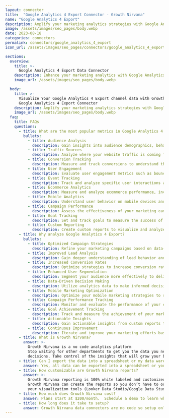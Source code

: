 ```yaml
---
layout: connector
title:  "Google Analytics 4 Export Connector - Growth Nirvana"
name: "Google Analytics 4 Export"
description: Amplify your marketing analytics strategies with Google Analytics 4 Export integration. Utilize data analysis to optimize campaign performance and make data-driven decisions.
image: /assets/images/seo_pages/body.webp
date: 2023-08-18
categories: connectors
permalink: connectors/google_analytics_4_export
icon_url: /assets/images/seo_pages/connectors/google_analytics_4_export

sections:
  overview:
    title: >-
      Google Analytics 4 Export Data Connector
    description: Enhance your marketing analytics with Google Analytics 4 Export integration. Gain valuable insights to shape campaign strategies, analyze lead data, and improve marketing performance.
    image_url: /assets/images/seo_pages/body.webp

  body:
    title: >-
      Visualize Your Google Analytics 4 Export channel data with Growth Nirvana's
      Google Analytics 4 Export Connector
    description: Amplify your marketing analytics strategies with Google Analytics 4 Export integration. Utilize data analysis to optimize campaign performance and make data-driven decisions.
    image_url: /assets/images/seo_pages/body.webp
  faq:
    title: FAQs
    questions:
      - title: What are the most popular metrics in Google Analytics 4 Export to analyze?
        bullets:
          - title: Audience Analysis
            description: Gain insights into audience demographics, behaviors, and interests.
          - title: Traffic Sources
            description: Analyze where your website traffic is coming from and identify the most effective sources.
          - title: Conversion Tracking
            description: Measure and track conversions to understand the effectiveness of your marketing efforts.
          - title: User Engagement
            description: Evaluate user engagement metrics such as bounce rate, time on page, and page views.
          - title: Event Tracking
            description: Track and analyze specific user interactions and events on your website.
          - title: Ecommerce Analytics
            description: Measure and analyze ecommerce performance, including revenue, conversion rates, and average order value.
          - title: Mobile Analytics
            description: Understand user behavior on mobile devices and optimize mobile marketing strategies.
          - title: Campaign Performance
            description: Assess the effectiveness of your marketing campaigns and optimize their performance.
          - title: Goal Tracking
            description: Set and track goals to measure the success of your marketing efforts.
          - title: Custom Reporting
            description: Create custom reports to visualize and analyze your marketing data.
      - title: Why analyze Google Analytics 4 Export?
        bullets:
          - title: Optimized Campaign Strategies
            description: Refine your marketing campaigns based on data-driven insights and improve their performance.
          - title: Improved Lead Analysis
            description: Gain deeper understanding of lead behavior and preferences for more targeted marketing strategies.
          - title: Increased Conversion Rates
            description: Optimize strategies to increase conversion rates and maximize ROI.
          - title: Enhanced User Segmentation
            description: Segment your audience more effectively to deliver personalized experiences and improve engagement.
          - title: Data-Driven Decision Making
            description: Utilize analytics data to make informed decisions and optimize marketing efforts.
          - title: Mobile Marketing Optimization
            description: Optimize your mobile marketing strategies to reach and engage mobile users effectively.
          - title: Campaign Performance Tracking
            description: Monitor and evaluate the performance of your campaigns to make data-driven improvements.
          - title: Goal Achievement Tracking
            description: Track and measure the achievement of your marketing goals to ensure success.
          - title: Actionable Insights
            description: Gain actionable insights from custom reports to guide your marketing strategies.
          - title: Continuous Improvement
            description: Iterate and improve your marketing efforts based on data analysis and insights.
      - title: What is Growth Nirvana?
        answer: >-
          Growth Nirvana is a no code analytics platform 
          Stop waiting for other departments to get you the data you need to make critical business 
          decisions. Take control of the insights that will grow your business.
      - title: Can I export the data into a spreadsheet or my data warehouse?
        answer: Yes, all data can be exported into a spreadsheet or your data warehouse (Google BigQuery, AWS, Snowflake, Azure, etc)
      - title: How customizable are Growth Nirvana reports?
        answer: >-
          Growth Nirvana reporting is 100% white labeled and customized to your specifications.
          Growth Nirvana can create the reports so you don’t have to or you can connect
          your visualization tools (Looker Data Studio/Google Data Studio, Tableau, PowerBI, etc) to Growth Nirvana.
      - title: How much does Growth Nirvana cost?
        answer: Plans start at $200/month.  Schedule a demo to learn what plan is best for you.
      - title: How long does it take to setup?
        answer: Growth Nirvana data connectors are no code so setup only requires a few clicks.
---
```

